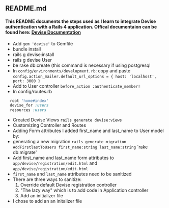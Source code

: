 ## README.md

#### This README documents the steps used as I learn to integrate Devise authentication with a Rails 4 application. Offical documentaion can be found here: [Devise Documentation](https://github.com/plataformatec/devise)

* Add `gem 'devise'` to Gemfile
* bundle install
* rails g devise:install
* rails g devise User
* be rake db:create  (this command is necessary if using postgresql
* In `config/environments/development.rb`:
copy and paste
`config.action_mailer.default_url_options = { host: 'localhost', port: 3000 }`
* Add to User controller
`before_action :authenticate_member!`
* In config/routes.rb
```ruby
  root 'home#index'
  devise_for :users
  resources :users 
  ```
* Created Devise Views
` rails generate devise:views `
* Customizing Controller and Routes
* Adding Form attributes
I added first_name and last_name to User model by:
* generating a new migration
`rails generate migration AddFirstlastToUsers first_name:string last_name:string`
`rake db:migrate'
* Add first_name and last_name form attributes to 
` app/devise/registration/edit.html ` and ` app/devise/registration/edit.html `
* ` first_name ` and ` last_name ` attributes need to be sanitized
* There are three ways to sanitize:
  1. Override default Devise registration controller
  2. "The lazy way" which is to add code in Application controller
  3. Add an initializer file
* I chose to add an an initalizer file 